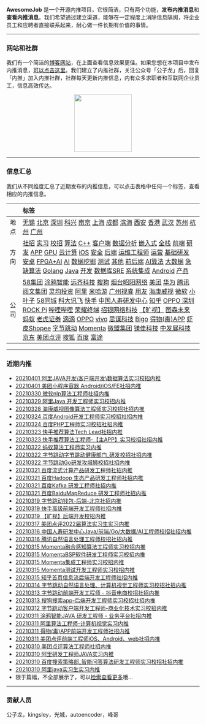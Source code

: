
 

**AwesomeJob** 是一个开源内推项目，它很简洁，只有两个功能，**发布内推消息**和**查看内推消息**。我们希望通过建立渠道，能够在一定程度上消除信息隔阂，将企业员工和应聘者直接联系起来，耐心做一件长期有价值的事情。

---

### 网站和社群

我们有一个简洁的[博客网站](https://awesomejob.gitee.io/)，在上面查看信息效果更佳。如果您想在本项目中发布内推消息，[可以点击这里](https://wj.qq.com/s2/8043669/40c0)。我们建立了内推社群，关注公众号「公子龙」后，回复「内推」加入内推社群，社群每天更新内推信息，内有众多求职者和互联网企业员工，信息高效传达。

<div align=center><img src="https://img-blog.csdnimg.cn/20210306220847278.jpg?x-oss-process=type_ZmFuZ3poZW5naGVpdGk,shadow_10,text_aHR0cHM6Ly9ibG9nLmNzZG4ubmV0L0RvSmludGlhbg==,size_16,color_FFFFFF,t_70#pic_center" width="150"/></div>


--- 
### 信息汇总

我们从不同维度汇总了近期发布的内推信息，可以点击表格中任何一个标签，查看相应的内推信息。

||标签|
|:---:|:---|
|地点|[无锡](https://awesomejob.gitee.io/tags/无锡)  [北京](https://awesomejob.gitee.io/tags/北京)  [深圳](https://awesomejob.gitee.io/tags/深圳)  [科兴](https://awesomejob.gitee.io/tags/科兴)  [南京](https://awesomejob.gitee.io/tags/南京)  [上海](https://awesomejob.gitee.io/tags/上海)  [成都](https://awesomejob.gitee.io/tags/成都)  [滨海](https://awesomejob.gitee.io/tags/滨海)  [西安](https://awesomejob.gitee.io/tags/西安)  [香港](https://awesomejob.gitee.io/tags/香港)  [武汉](https://awesomejob.gitee.io/tags/武汉)  [苏州](https://awesomejob.gitee.io/tags/苏州)  [杭州](https://awesomejob.gitee.io/tags/杭州)  [广州](https://awesomejob.gitee.io/tags/广州)|
|方向|[社招](https://awesomejob.gitee.io/series/社招)  [实习](https://awesomejob.gitee.io/series/实习)  [校招](https://awesomejob.gitee.io/series/校招)	[算法](https://awesomejob.gitee.io/categories/算法)  [C++](https://awesomejob.gitee.io/categories/c++)  [客户端](https://awesomejob.gitee.io/categories/客户端)  [数据分析](https://awesomejob.gitee.io/categories/数据分析)  [嵌入式](https://awesomejob.gitee.io/categories/嵌入式)  [全栈](https://awesomejob.gitee.io/categories/全栈)  [前端](https://awesomejob.gitee.io/categories/前端)  [研发](https://awesomejob.gitee.io/categories/研发)  [APP](https://awesomejob.gitee.io/categories/app)  [GPU](https://awesomejob.gitee.io/categories/gpu)  [云计算](https://awesomejob.gitee.io/categories/云计算)  [iOS](https://awesomejob.gitee.io/categories/ios)  [安全](https://awesomejob.gitee.io/categories/安全)  [后端](https://awesomejob.gitee.io/categories/后端)  [运维工程师](https://awesomejob.gitee.io/categories/运维工程师)  [运营](https://awesomejob.gitee.io/categories/运营)  [基础研发](https://awesomejob.gitee.io/categories/基础研发)  [安卓](https://awesomejob.gitee.io/categories/安卓)  [FPGA+AI](https://awesomejob.gitee.io/categories/fpga+ai)  [AI](https://awesomejob.gitee.io/categories/ai)  [数据挖掘](https://awesomejob.gitee.io/categories/数据挖掘)  [测试](https://awesomejob.gitee.io/categories/测试)  [其他](https://awesomejob.gitee.io/categories/其他)  [前后端](https://awesomejob.gitee.io/categories/前后端)  [AI算法](https://awesomejob.gitee.io/categories/ai算法)  [大数据](https://awesomejob.gitee.io/categories/大数据)  [急缺算法](https://awesomejob.gitee.io/categories/急缺算法)  [Golang](https://awesomejob.gitee.io/categories/golang)  [Java](https://awesomejob.gitee.io/categories/java)  [开发](https://awesomejob.gitee.io/categories/开发)  [数据库SRE](https://awesomejob.gitee.io/categories/数据库sre)  [系统集成](https://awesomejob.gitee.io/categories/系统集成)  [Android](https://awesomejob.gitee.io/categories/android)  [产品](https://awesomejob.gitee.io/categories/产品)|
|公司|[58集团](https://awesomejob.gitee.io/tags/58集团)  [涂鸦智能](https://awesomejob.gitee.io/tags/涂鸦智能)  [远齐科技](https://awesomejob.gitee.io/tags/远齐科技)  [搜狗](https://awesomejob.gitee.io/tags/搜狗)  [烟台昭阳网络](https://awesomejob.gitee.io/tags/烟台昭阳网络)  [美团](https://awesomejob.gitee.io/tags/美团)  [华为](https://awesomejob.gitee.io/tags/华为)  [腾讯](https://awesomejob.gitee.io/tags/腾讯)  [阅文集团](https://awesomejob.gitee.io/tags/阅文集团)  [灵均投资](https://awesomejob.gitee.io/tags/灵均投资)  [阿里](https://awesomejob.gitee.io/tags/阿里)  [米哈游](https://awesomejob.gitee.io/tags/米哈游)  [广州视睿](https://awesomejob.gitee.io/tags/广州视睿)  [用友](https://awesomejob.gitee.io/tags/用友)  [海康威视](https://awesomejob.gitee.io/tags/海康威视)  [微软](https://awesomejob.gitee.io/tags/微软)  [小叶子](https://awesomejob.gitee.io/tags/小叶子)  [58同城](https://awesomejob.gitee.io/tags/58同城)  [科大讯飞](https://awesomejob.gitee.io/tags/科大讯飞)  [快手](https://awesomejob.gitee.io/tags/快手)  [中国人寿研发中心](https://awesomejob.gitee.io/tags/中国人寿研发中心)  [知乎](https://awesomejob.gitee.io/tags/知乎)  [OPPO 深圳](https://awesomejob.gitee.io/tags/oppo-深圳)  [ROCK Pi](https://awesomejob.gitee.io/tags/rock-pi)  [哔哩哔哩](https://awesomejob.gitee.io/tags/哔哩哔哩)  [荣耀终端](https://awesomejob.gitee.io/tags/荣耀终端)  [招银网络科技](https://awesomejob.gitee.io/tags/招银网络科技)  [【旷视】](https://awesomejob.gitee.io/tags/【旷视】)  [图森未来](https://awesomejob.gitee.io/tags/图森未来)  [蚂蚁](https://awesomejob.gitee.io/tags/蚂蚁)  [老虎证券](https://awesomejob.gitee.io/tags/老虎证券)  [滴滴](https://awesomejob.gitee.io/tags/滴滴)  [OPPO](https://awesomejob.gitee.io/tags/oppo)  [vivo](https://awesomejob.gitee.io/tags/vivo)  [思谋科技](https://awesomejob.gitee.io/tags/思谋科技)  [Bigo](https://awesomejob.gitee.io/tags/bigo)  [得物(毒)APP](https://awesomejob.gitee.io/tags/得物(毒)app)  [虾皮Shopee](https://awesomejob.gitee.io/tags/虾皮shopee)  [字节跳动](https://awesomejob.gitee.io/tags/字节跳动)  [Momenta](https://awesomejob.gitee.io/tags/momenta)  [微盟集团](https://awesomejob.gitee.io/tags/微盟集团)  [镁佳科技](https://awesomejob.gitee.io/tags/镁佳科技)  [中发展科技](https://awesomejob.gitee.io/tags/中发展科技)  [京东](https://awesomejob.gitee.io/tags/京东)  [美团点评](https://awesomejob.gitee.io/tags/美团点评)  [搜狐](https://awesomejob.gitee.io/tags/搜狐)  [百度](https://awesomejob.gitee.io/tags/百度)  [富途](https://awesomejob.gitee.io/tags/富途)|
--- 

### 近期内推 
- [20210401  阿里JAVA开发\客户端开发\数据算法实习校招内推](https://awesomejob.gitee.io/posts/jobs/job_150)
- [20210401  美团小程序容器 Android/iOS/FE社招内推](https://awesomejob.gitee.io/posts/jobs/job_149)
- [20210330  微软nlp算法工程师社招内推](https://awesomejob.gitee.io/posts/jobs/job_148)
- [20210329  阿里Java 开发工程师实习校招内推](https://awesomejob.gitee.io/posts/jobs/job_147)
- [20210328  海康威视图像算法工程师实习校招社招内推](https://awesomejob.gitee.io/posts/jobs/job_146)
- [20210324  百度Android开发工程师实习校招社招内推](https://awesomejob.gitee.io/posts/jobs/job_145)
- [20210324  百度PHP工程师实习校招社招内推](https://awesomejob.gitee.io/posts/jobs/job_144)
- [20210323  快手推荐算法Tech Lead社招内推](https://awesomejob.gitee.io/posts/jobs/job_143)
- [20210323  快手推荐算法工程师-【主APP】实习校招社招内推](https://awesomejob.gitee.io/posts/jobs/job_142)
- [20210322  蚂蚁算法工程师实习内推](https://awesomejob.gitee.io/posts/jobs/job_141)
- [20210322  字节跳动字节跳动健康部门_研发校招社招内推](https://awesomejob.gitee.io/posts/jobs/job_140)
- [20210322  字节跳动Go研发攻城狮校招社招内推](https://awesomejob.gitee.io/posts/jobs/job_139)
- [20210321  百度流式计算产品研发工程师社招内推](https://awesomejob.gitee.io/posts/jobs/job_138)
- [20210321  百度Hadoop 生态产品研发工程师社招内推](https://awesomejob.gitee.io/posts/jobs/job_137)
- [20210321  百度Kafka 研发工程师社招内推](https://awesomejob.gitee.io/posts/jobs/job_136)
- [20210321  百度BaiduMapReduce 研发工程师社招内推](https://awesomejob.gitee.io/posts/jobs/job_135)
- [20210319  字节跳动钱包-后端-北京社招内推](https://awesomejob.gitee.io/posts/jobs/job_134)
- [20210319  快手高级前端开发工程师社招内推](https://awesomejob.gitee.io/posts/jobs/job_133)
- [20210319  【旷视】后端开发校招内推](https://awesomejob.gitee.io/posts/jobs/job_132)
- [20210317  美团点评2022届算法实习生实习内推](https://awesomejob.gitee.io/posts/jobs/job_131)
- [20210316  中国人寿研发中心Java/前端/Go/大数据/AI工程师校招社招内推](https://awesomejob.gitee.io/posts/jobs/job_130)
- [20210316  腾讯自然语言处理工程师校招社招内推](https://awesomejob.gitee.io/posts/jobs/job_129)
- [20210315  Momenta融合感知算法工程师实习校招内推](https://awesomejob.gitee.io/posts/jobs/job_128)
- [20210315  MomentaBSP软件研发工程师实习校招内推](https://awesomejob.gitee.io/posts/jobs/job_127)
- [20210315  Momenta集成工程师实习校招内推](https://awesomejob.gitee.io/posts/jobs/job_126)
- [20210315  Momenta测试开发工程师实习校招内推](https://awesomejob.gitee.io/posts/jobs/job_125)
- [20210315  知乎首页信息流后端开发工程师社招内推](https://awesomejob.gitee.io/posts/jobs/job_124)
- [20210314  字节跳动自然语言处理、计算机视觉工程师实习校招社招内推](https://awesomejob.gitee.io/posts/jobs/job_123)
- [20210313  字节跳动前端开发工程师 - 抖音电商校招社招内推](https://awesomejob.gitee.io/posts/jobs/job_122)
- [20210313  搜狗搜索app-后端开发工程师实习校招社招内推](https://awesomejob.gitee.io/posts/jobs/job_121)
- [20210312  字节跳动客户端开发工程师-商业化技术实习校招内推](https://awesomejob.gitee.io/posts/jobs/job_120)
- [20210311  涂鸦智能JAVA 研发工程师 - 业务平台社招内推](https://awesomejob.gitee.io/posts/jobs/job_119)
- [20210311  阿里算法工程师-计算机视觉实习内推](https://awesomejob.gitee.io/posts/jobs/job_118)
- [20210311  得物(毒)APP前端开发工程师社招内推](https://awesomejob.gitee.io/posts/jobs/job_117)
- [20210311  美团点评前端工程师iOS、Android、web社招内推](https://awesomejob.gitee.io/posts/jobs/job_116)
- [20210310  美团点评算法工程师社招内推](https://awesomejob.gitee.io/posts/jobs/job_115)
- [20210310  阿里研发工程师JAVA实习内推](https://awesomejob.gitee.io/posts/jobs/job_114)
- [20210310  百度搜索策略部_智能问答算法研发工程师实习校招社招内推](https://awesomejob.gitee.io/posts/jobs/job_113)
- [20210310  阿里java实习生实习内推](https://awesomejob.gitee.io/posts/jobs/job_112)
- 限于篇幅，不全部展示了，可以[检索查看更多](https://awesomejob.gitee.io/)哦...
--- 
### 贡献人员
公子龙，kingsley，光城，autoencoder，峰哥
